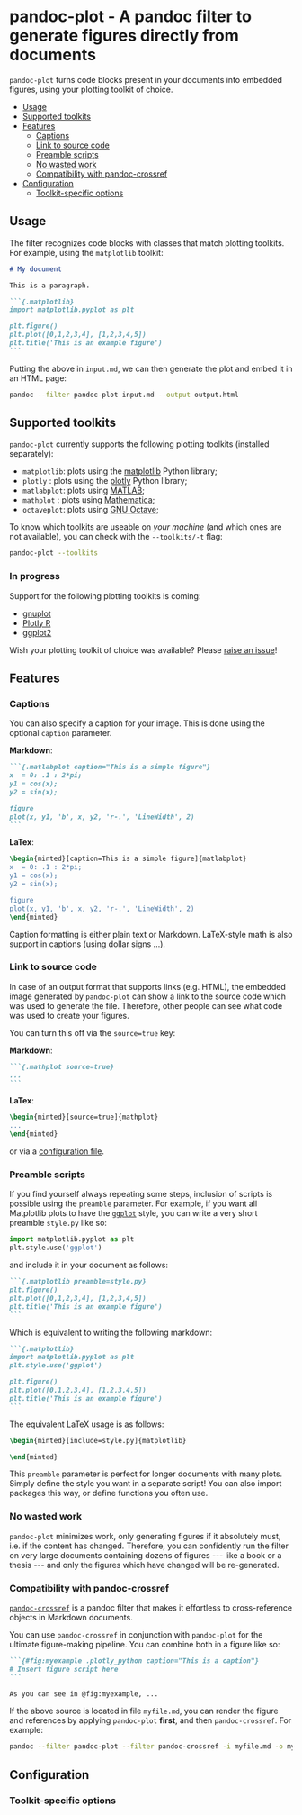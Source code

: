# pandoc-plot - A pandoc filter to generate figures directly from documents

`pandoc-plot` turns code blocks present in your documents into embedded figures, using your plotting toolkit of choice.

* [Usage](#usage)
* [Supported toolkits](#supported-toolkits)
* [Features](#features)
    * [Captions](#captions)
    * [Link to source code](#link-to-source-code)
    * [Preamble scripts](#preamble-scripts)
    * [No wasted work](#no-wasted-work)
    * [Compatibility with pandoc-crossref](#compatibility-with-pandoc-crossref)
* [Configuration](#configuration)
    * [Toolkit-specific options](#toolkit-specific-options)

## Usage

The filter recognizes code blocks with classes that match plotting toolkits. For example, using the `matplotlib` toolkit:

~~~markdown
# My document

This is a paragraph.

```{.matplotlib}
import matplotlib.pyplot as plt

plt.figure()
plt.plot([0,1,2,3,4], [1,2,3,4,5])
plt.title('This is an example figure')
```
~~~

Putting the above in `input.md`, we can then generate the plot and embed it in an HTML page:

```bash
pandoc --filter pandoc-plot input.md --output output.html
```

## Supported toolkits

`pandoc-plot` currently supports the following plotting toolkits (installed separately):

* `matplotlib`: plots using the [matplotlib](https://matplotlib.org/) Python library;
* `plotly` : plots using the [plotly](https://plot.ly/python/) Python library;
* `matlabplot`: plots using [MATLAB](https://www.mathworks.com/);
* `mathplot` : plots using [Mathematica](https://www.wolfram.com/mathematica/);
* `octaveplot`: plots using [GNU Octave](https://www.gnu.org/software/octave/);

To know which toolkits are useable on *your machine* (and which ones are not available), you can check with the `--toolkits/-t` flag:

```bash
pandoc-plot --toolkits
```

### In progress

Support for the following plotting toolkits is coming:

* [gnuplot](http://www.gnuplot.info/)
* [Plotly R](https://plot.ly/r/)
* [ggplot2](https://ggplot2.tidyverse.org/)

Wish your plotting toolkit of choice was available? Please [raise an issue](https://github.com/LaurentRDC/pandoc-plot/issues)!

## Features

### Captions

You can also specify a caption for your image. This is done using the optional `caption` parameter.

__Markdown__:

~~~markdown
```{.matlabplot caption="This is a simple figure"}
x  = 0: .1 : 2*pi;
y1 = cos(x);
y2 = sin(x);

figure
plot(x, y1, 'b', x, y2, 'r-.', 'LineWidth', 2)
```
~~~

__LaTex__:

```latex
\begin{minted}[caption=This is a simple figure]{matlabplot}
x  = 0: .1 : 2*pi;
y1 = cos(x);
y2 = sin(x);

figure
plot(x, y1, 'b', x, y2, 'r-.', 'LineWidth', 2)
\end{minted}
```

Caption formatting is either plain text or Markdown. LaTeX-style math is also support in captions (using dollar signs $...$).

### Link to source code

In case of an output format that supports links (e.g. HTML), the embedded image generated by `pandoc-plot` can show a link to the source code which was used to generate the file. Therefore, other people can see what code was used to create your figures. 

You can turn this off via the `source=true` key:

__Markdown__:

~~~markdown
```{.mathplot source=true}
...
```
~~~

__LaTex__:

```latex
\begin{minted}[source=true]{mathplot}
...
\end{minted}
```

or via a [configuration file](#Configuration).

### Preamble scripts

If you find yourself always repeating some steps, inclusion of scripts is possible using the `preamble` parameter. For example, if you want all Matplotlib plots to have the [`ggplot`](https://matplotlib.org/tutorials/introductory/customizing.html#sphx-glr-tutorials-introductory-customizing-py) style, you can write a very short preamble `style.py` like so:

```python
import matplotlib.pyplot as plt
plt.style.use('ggplot')
```

and include it in your document as follows:

~~~markdown
```{.matplotlib preamble=style.py}
plt.figure()
plt.plot([0,1,2,3,4], [1,2,3,4,5])
plt.title('This is an example figure')
```
~~~

Which is equivalent to writing the following markdown:

~~~markdown
```{.matplotlib}
import matplotlib.pyplot as plt
plt.style.use('ggplot')

plt.figure()
plt.plot([0,1,2,3,4], [1,2,3,4,5])
plt.title('This is an example figure')
```
~~~

The equivalent LaTeX usage is as follows:

```latex
\begin{minted}[include=style.py]{matplotlib}

\end{minted}
```

This `preamble` parameter is perfect for longer documents with many plots. Simply define the style you want in a separate script! You can also import packages this way, or define functions you often use.

### No wasted work

`pandoc-plot` minimizes work, only generating figures if it absolutely must, i.e. if the content has changed. Therefore, you can confidently run the filter on very large documents containing dozens of figures --- like a book or a thesis --- and only the figures which have changed will be re-generated.

### Compatibility with pandoc-crossref

[`pandoc-crossref`](https://github.com/lierdakil/pandoc-crossref) is a pandoc filter that makes it effortless to cross-reference objects in Markdown documents. 

You can use `pandoc-crossref` in conjunction with `pandoc-plot` for the ultimate figure-making pipeline. You can combine both in a figure like so:

~~~markdown
```{#fig:myexample .plotly_python caption="This is a caption"}
# Insert figure script here
```

As you can see in @fig:myexample, ...
~~~

If the above source is located in file `myfile.md`, you can render the figure and references by applying `pandoc-plot` **first**, and then `pandoc-crossref`. For example:

```bash
pandoc --filter pandoc-plot --filter pandoc-crossref -i myfile.md -o myfile.html
```

## Configuration

### Toolkit-specific options